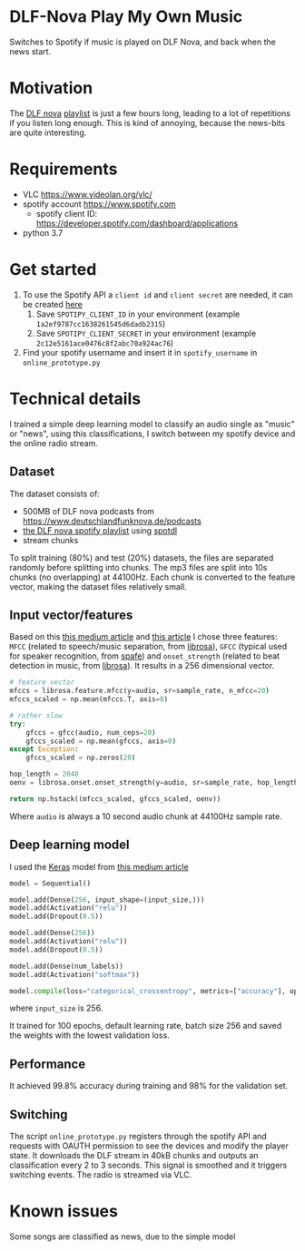 # DLF-Nova Play My Own Music
Switches to Spotify if music is played on DLF Nova, and back when the news start.

# Motivation
The [DLF nova](https://www.deutschlandfunknova.de/) [playlist](https://open.spotify.com/playlist/5qE59dOhR3JtRE8YThsjkO) is just a few hours long, leading to a lot of repetitions if you listen long enough. This is kind of annoying, because the news-bits are quite interesting.

# Requirements
- VLC https://www.videolan.org/vlc/
- spotify account https://www.spotify.com
    - spotify client ID: https://developer.spotify.com/dashboard/applications
- python 3.7

# Get started
1. To use the Spotify API a `client id` and `client secret` are needed, it can be created [here](https://developer.spotify.com/dashboard/applications)
    1. Save `SPOTIPY_CLIENT_ID` in your environment (example `1a2ef9787cc1638261545d6dadb2315`)
    2. Save `SPOTIPY_CLIENT_SECRET` in your environment (example `2c12e5161ace0476c8f2abc70a924ac76`)
2. Find your spotify username and insert it in `spotify_username` in `online_prototype.py`

# Technical details
I trained a simple deep learning model to classify an audio single as "music" or "news", using this classifications, I switch between my spotify device and the online radio stream.

## Dataset
The dataset consists of:
- 500MB of DLF nova podcasts from https://www.deutschlandfunknova.de/podcasts
- [the DLF nova spotify playlist](https://open.spotify.com/playlist/5qE59dOhR3JtRE8YThsjkO) using [spotdl](https://pypi.org/project/spotdl/)
- stream chunks

To split training (80%) and test (20%) datasets, the files are separated randomly before splitting into chunks.
The mp3 files are split into 10s chunks (no overlapping) at 44100Hz.
Each chunk is converted to the feature vector, making the dataset files relatively small.

## Input vector/features
Based on this [this medium article](https://medium.com/@mikesmales/sound-classification-using-deep-learning-8bc2aa1990b7) and [this article](https://opensource.com/article/19/9/audio-processing-machine-learning-python) I chose three features: `MFCC` (related to speech/music separation, from [librosa](https://pypi.org/project/librosa/)), `GFCC` (typical used for speaker recognition, from [spafe](https://pypi.org/project/spafe/)) and `onset_strength` (related to beat detection in music, from [librosa](https://pypi.org/project/librosa/)). It results in a 256 dimensional vector.

```python
# feature vector
mfccs = librosa.feature.mfcc(y=audio, sr=sample_rate, n_mfcc=20)
mfccs_scaled = np.mean(mfccs.T, axis=0)

# rather slow
try:
    gfccs = gfcc(audio, num_ceps=20)
    gfccs_scaled = np.mean(gfccs, axis=0)
except Exception:
    gfccs_scaled = np.zeros(20)

hop_length = 2048
oenv = librosa.onset.onset_strength(y=audio, sr=sample_rate, hop_length=hop_length)

return np.hstack((mfccs_scaled, gfccs_scaled, oenv))
```

Where `audio` is always a 10 second audio chunk at 44100Hz sample rate.

## Deep learning model
I used the [Keras](https://pypi.org/project/Keras/) model from [this medium article](https://medium.com/@mikesmales/sound-classification-using-deep-learning-8bc2aa1990b7)

```python
model = Sequential()

model.add(Dense(256, input_shape=(input_size,)))
model.add(Activation("relu"))
model.add(Dropout(0.5))

model.add(Dense(256))
model.add(Activation("relu"))
model.add(Dropout(0.5))

model.add(Dense(num_labels))
model.add(Activation("softmax"))

model.compile(loss="categorical_crossentropy", metrics=["accuracy"], optimizer="adam")
```

where `input_size` is 256.

It trained for 100 epochs, default learning rate, batch size 256 and saved the weights with the lowest validation loss.

## Performance
It achieved 99.8% accuracy during training and 98% for the validation set.

## Switching
The script `online_prototype.py` registers through the spotify API and requests with OAUTH permission to see the devices and modify the player state. It downloads the DLF stream in 40kB chunks and outputs an classification every 2 to 3 seconds. This signal is smoothed and it triggers switching events. The radio is streamed via VLC.

# Known issues
Some songs are classified as news, due to the simple model
